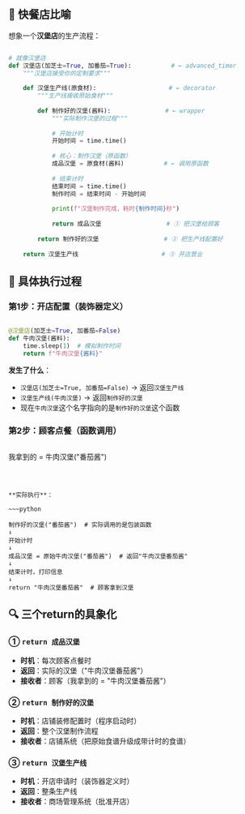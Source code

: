 ## 🍔 快餐店比喻

想象一个**汉堡店**的生产流程：

~~~python

# 就像汉堡店
def 汉堡店(加芝士=True, 加番茄=True):           # ← advanced_timer
    """汉堡店接受你的定制要求"""
    
    def 汉堡生产线(原食材):                    # ← decorator
        """生产线接收原始食材"""
        
        def 制作好的汉堡(酱料):               # ← wrapper
            """实际制作汉堡的过程"""
            
            # 开始计时
            开始时间 = time.time()
            
            # 核心：制作汉堡（原函数）
            成品汉堡 = 原食材(酱料)           # ← 调用原函数
            
            # 结束计时
            结束时间 = time.time()
            制作时间 = 结束时间 - 开始时间
            
            print(f"汉堡制作完成，耗时{制作时间}秒")
            
            return 成品汉堡                  # ① 把汉堡给顾客
            
        return 制作好的汉堡                  # ② 把生产线配置好
    
    return 汉堡生产线                       # ③ 开店营业
~~~



## 🎯 具体执行过程

### 第1步：开店配置（装饰器定义）

~~~python

@汉堡店(加芝士=True, 加番茄=False)
def 牛肉汉堡(酱料):
    time.sleep(1)  # 模拟制作时间
    return f"牛肉汉堡{酱料}"
~~~


**发生了什么**：

- `汉堡店(加芝士=True, 加番茄=False)` → 返回`汉堡生产线`
- `汉堡生产线(牛肉汉堡)` → 返回`制作好的汉堡`
- 现在`牛肉汉堡`这个名字指向的是`制作好的汉堡`这个函数

### 第2步：顾客点餐（函数调用）

~~~python

~~~
我拿到的 = 牛肉汉堡("番茄酱")
~~~



**实际执行**：

~~~python

制作好的汉堡("番茄酱")  # 实际调用的是包装函数
↓
开始计时
↓
成品汉堡 = 原始牛肉汉堡("番茄酱")  # 返回"牛肉汉堡番茄酱"
↓
结束计时，打印信息
↓
return "牛肉汉堡番茄酱"  # 顾客拿到汉堡
~~~



## 🔍 三个return的具象化

### ① `return 成品汉堡`

- **时机**：每次顾客点餐时
- **返回**：实际的汉堡（"牛肉汉堡番茄酱"）
- **接收者**：顾客（我拿到的 = "牛肉汉堡番茄酱"）

### ② `return 制作好的汉堡`

- **时机**：店铺装修配置时（程序启动时）
- **返回**：整个汉堡制作流程
- **接收者**：店铺系统（把原始食谱升级成带计时的食谱）

### ③ `return 汉堡生产线`

- **时机**：开店申请时（装饰器定义时）
- **返回**：整条生产线
- **接收者**：商场管理系统（批准开店）
